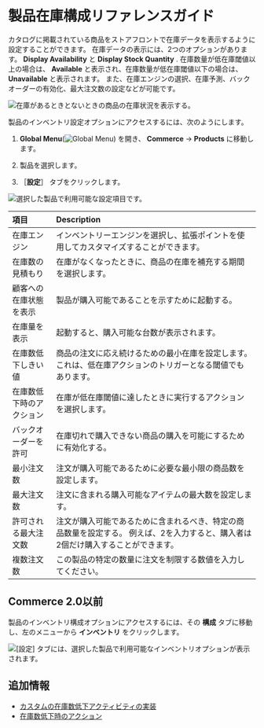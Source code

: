 # 製品在庫構成リファレンスガイド

カタログに掲載されている商品をストアフロントで在庫データを表示するように設定することができます。 在庫データの表示には、2つのオプションがあります。 **Display Availability** と **Display Stock Quantity** . 在庫数量が低在庫閾値以上の場合は、 **Available** と表示され、在庫数量が低在庫閾値以下の場合は、 **Unavailable** と表示されます。 また、在庫エンジンの選択、在庫予測、バックオーダーの有効化、最大注文数の設定などが可能です。

![在庫があるときとないときの商品の在庫状況を表示する。](./product-inventory-configuration-reference-guide/images/01.png)

製品のインベントリ設定オプションにアクセスするには、次のようにします。

1. **Global Menu**(![Global Menu](../images/icon-applications-menu.png)) を開き、 **Commerce** &rarr; **Products** に移動します。

1. 製品を選択します。

1. ［**設定**］ タブをクリックします。

![選択した製品で利用可能な設定項目です。](./product-inventory-configuration-reference-guide/images/02.png)

| 項目           | Description                                                        |
|:------------ |:------------------------------------------------------------------ |
| 在庫エンジン       | インベントリーエンジンを選択し、拡張ポイントを使用してカスタマイズすることができます。                        |
| 在庫数の見積もり     | 在庫がなくなったときに、商品の在庫を補充する期間を選択します。                                    |
| 顧客への在庫状態を表示  | 製品が購入可能であることを示すために起動する。                                            |
| 在庫量を表示       | 起動すると、購入可能な台数が表示されます。                                              |
| 在庫数低下しきい値    | 商品の注文に応え続けるための最小在庫を設定します。 これは、低在庫アクションのトリガーとなる閾値でもあります。            |
| 在庫数低下時のアクション | 在庫が低在庫閾値に達したときに実行するアクションを選択します。                                    |
| バックオーダーを許可   | 在庫切れで購入できない商品の購入を可能にするために有効化する。                                    |
| 最小注文数        | 注文が購入可能であるために必要な最小限の商品数を設定します。                                     |
| 最大注文数        | 注文に含まれる購入可能なアイテムの最大数を設定します。                                        |
| 許可される最大注文数   | 注文が購入可能であるために含まれるべき、特定の商品数量を設定する。 例えば、2を入力すると、購入者は2個だけ購入することができます。 |
| 複数注文数        | この製品の特定の数量に注文を制限する数値を入力してください。                                     |

## Commerce 2.0以前

製品のインベントリ構成オプションにアクセスするには、その **構成** タブに移動し、左のメニューから **インベントリ** をクリックします。

![ [設定] タブには、選択した製品で利用可能なインベントリオプションが表示されます。](./product-inventory-configuration-reference-guide/images/03.png)

## 追加情報

* [カスタムの在庫数低下アクティビティの実装](../developer-guide/managing-inventory/implementing-a-custom-low-stock-activity.md)
* [在庫数低下時のアクション](./low-stock-action.md)